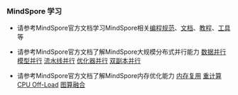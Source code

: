 ### MindSpore 学习

* 请参考MindSpore官方文档学习MindSpore相关[编程规范]()、[文档](https://www.mindspore.cn/docs/zh-CN/r1.8/index.html)、[教程](https://www.mindspore.cn/tutorials/zh-CN/r1.8/index.html)、[工具]()等

* 请参考MindSpore官方文档了解MindSpore大规模分布式并行能力 [数据并行](https://www.mindspore.cn/docs/zh-CN/r1.8/design/distributed_training_design.html#%E6%95%B0%E6%8D%AE%E5%B9%B6%E8%A1%8C) [模型并行](https://www.mindspore.cn/tutorials/experts/zh-CN/r1.8/parallel/operator_parallel.html) [流水线并行](https://www.mindspore.cn/tutorials/experts/zh-CN/r1.8/parallel/pipeline_parallel.html) [优化器并行](https://www.mindspore.cn/tutorials/experts/zh-CN/r1.8/parallel/optimizer_parallel.html) [双副本并行]()
* 请参考MindSpore官方文档了解MindSpore内存优化能力 [内存复用]() [重计算](https://www.mindspore.cn/tutorials/experts/zh-CN/r1.8/parallel/recompute.html) [CPU Off-Load]() [图算融合](https://www.mindspore.cn/docs/zh-CN/r2.0.0-alpha/design/graph_fusion_engine.html)
